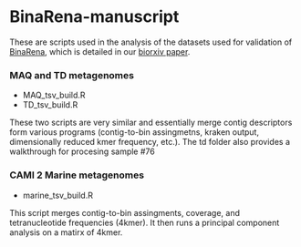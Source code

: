 # BinaRena-manuscript
These are scripts used in the analysis of the datasets used for validation of [BinaRena](https://github.com/qiyunlab/binarena), which is detailed in our [biorxiv paper](https://www.biorxiv.org/content/10.1101/2022.06.28.498025v1).

### MAQ and TD metagenomes

 - MAQ_tsv_build.R
 - TD_tsv_build.R
 
These two scripts are very similar and essentially merge contig descriptors form various programs (contig-to-bin assingmetns, kraken output, dimensionally reduced kmer frequency, etc.). The td folder also provides a walkthrough for procesing sample #76

### CAMI 2 Marine metagenomes

  - marine_tsv_build.R
 
 This script merges contig-to-bin assingments, coverage, and tetranucleotide frequencies (4kmer). It then runs a principal component analysis on a matirx of 4kmer.  
